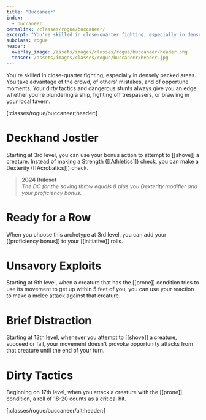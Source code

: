 ```yaml
---
title: "Buccaneer"
index: 
  - buccaneer
permalink: /classes/rogue/buccaneer/
excerpt: "You're skilled in close-quarter fighting, especially in densely packed areas. You take advantage of the crowd, of others' mistakes, and of opportune moments."
subclass: rogue
header:
  overlay_image: /assets/images/classes/rogue/buccaneer/header.png
  teaser: /assets/images/classes/rogue/buccaneer/header.jpg
---
```

You're skilled in close-quarter fighting, especially in densely packed areas. You take advantage of the crowd, of others' mistakes, and of opportune moments. Your dirty tactics and dangerous stunts always give you an edge, whether you're plundering a ship, fighting off trespassers, or brawling in your local tavern.

[:classes/rogue/buccaneer;header:]

# Deckhand Jostler
Starting at 3rd level, you can use your bonus action to attempt to [[shove]] a creature. Instead of making a Strength ([[Athletics]]) check, you can make a Dexterity ([[Acrobatics]]) check.

> **2024 Ruleset** \
> *The DC for the saving throw equals 8 plus you Dexterity modifier and your proficiency bonus.*

# Ready for a Row
When you choose this archetype at 3rd level, you can add your [[proficiency bonus]] to your [[initiative]] rolls.

# Unsavory Exploits
Starting at 9th level, when a creature that has the [[prone]] condition tries to use its movement to get up within 5 feet of you, you can use your reaction to make a melee attack against that creature. 

# Brief Distraction
Starting at 13th level, whenever you attempt to [[shove]] a creature, succeed or fail, your movement doesn't provoke opportunity attacks from that creature until the end of your turn.

# Dirty Tactics
Beginning on 17th level, when you attack a creature with the [[prone]] condition, a roll of 18-20 counts as a critical hit.

[:classes/rogue/buccaneer/alt;header:]
